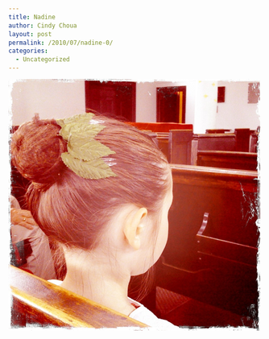 ```yaml
---
title: Nadine
author: Cindy Choua
layout: post
permalink: /2010/07/nadine-0/
categories:
  - Uncategorized
---
```

<div class='p_embed p_image_embed'>
  <a href="/wp-content/uploads/2010/07/img_0104-scaled-1000.jpg"><img alt="Img_0104" height="500" src="/wp-content/uploads/2010/07/img_0104-scaled-1000.jpg?w=300" width="500" /></a>
</div>